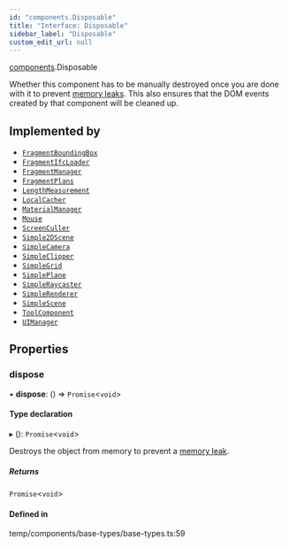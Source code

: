 ```yaml
---
id: "components.Disposable"
title: "Interface: Disposable"
sidebar_label: "Disposable"
custom_edit_url: null
---
```


[components](../modules/components.md).Disposable

Whether this component has to be manually destroyed once you are done with
it to prevent
[memory leaks](https://threejs.org/docs/#manual/en/introduction/How-to-dispose-of-objects).
This also ensures that the DOM events created by that component will be
cleaned up.

## Implemented by

- [`FragmentBoundingBox`](../classes/components.FragmentBoundingBox.md)
- [`FragmentIfcLoader`](../classes/components.FragmentIfcLoader.md)
- [`FragmentManager`](../classes/components.FragmentManager.md)
- [`FragmentPlans`](../classes/components.FragmentPlans.md)
- [`LengthMeasurement`](../classes/components.LengthMeasurement.md)
- [`LocalCacher`](../classes/components.LocalCacher.md)
- [`MaterialManager`](../classes/components.MaterialManager.md)
- [`Mouse`](../classes/components.Mouse.md)
- [`ScreenCuller`](../classes/components.ScreenCuller.md)
- [`Simple2DScene`](../classes/components.Simple2DScene.md)
- [`SimpleCamera`](../classes/components.SimpleCamera.md)
- [`SimpleClipper`](../classes/components.SimpleClipper.md)
- [`SimpleGrid`](../classes/components.SimpleGrid.md)
- [`SimplePlane`](../classes/components.SimplePlane.md)
- [`SimpleRaycaster`](../classes/components.SimpleRaycaster.md)
- [`SimpleRenderer`](../classes/components.SimpleRenderer.md)
- [`SimpleScene`](../classes/components.SimpleScene.md)
- [`ToolComponent`](../classes/components.ToolComponent.md)
- [`UIManager`](../classes/components.UIManager.md)

## Properties

### dispose

• **dispose**: () => `Promise`<`void`\>

#### Type declaration

▸ (): `Promise`<`void`\>

Destroys the object from memory to prevent a
[memory leak](https://threejs.org/docs/#manual/en/introduction/How-to-dispose-of-objects).

##### Returns

`Promise`<`void`\>

#### Defined in

temp/components/base-types/base-types.ts:59

